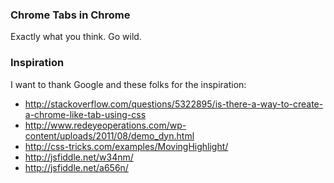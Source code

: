 ### Chrome Tabs in Chrome

Exactly what you think. Go wild.

### Inspiration

I want to thank Google and these folks for the inspiration:
- http://stackoverflow.com/questions/5322895/is-there-a-way-to-create-a-chrome-like-tab-using-css
- http://www.redeyeoperations.com/wp-content/uploads/2011/08/demo_dyn.html
- http://css-tricks.com/examples/MovingHighlight/
- http://jsfiddle.net/w34nm/
- http://jsfiddle.net/a656n/